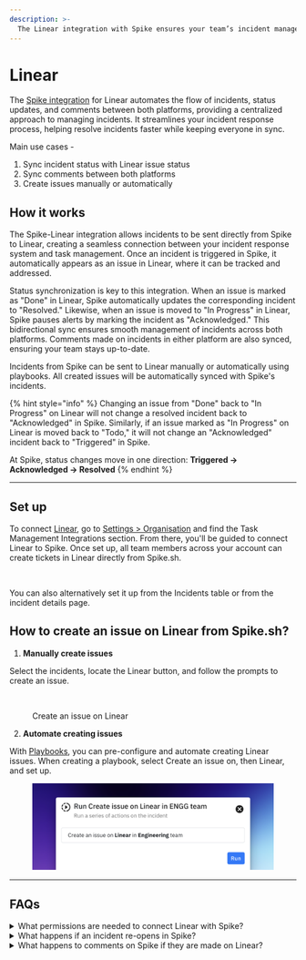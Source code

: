 ```yaml
---
description: >-
  The Linear integration with Spike ensures your team’s incident management and task tracking are seamlessly connected.
---
```


# Linear
The [Spike integration](https://linear.app/integrations/spike) for Linear automates the flow of incidents, status updates, and comments between both platforms, providing a centralized approach to managing incidents. It streamlines your incident response process, helping resolve incidents faster while keeping everyone in sync.

Main use cases -

1. Sync incident status with Linear issue status
2. Sync comments between both platforms
3. Create issues manually or automatically

## How it works
The Spike-Linear integration allows incidents to be sent directly from Spike to Linear, creating a seamless connection between your incident response system and task management. Once an incident is triggered in Spike, it automatically appears as an issue in Linear, where it can be tracked and addressed.

Status synchronization is key to this integration. When an issue is marked as "Done" in Linear, Spike automatically updates the corresponding incident to "Resolved." Likewise, when an issue is moved to "In Progress" in Linear, Spike pauses alerts by marking the incident as "Acknowledged." This bidirectional sync ensures smooth management of incidents across both platforms. Comments made on incidents in either platform are also synced, ensuring your team stays up-to-date.

Incidents from Spike can be sent to Linear manually or automatically using playbooks. All created issues will be automatically synced with Spike's incidents.

{% hint style="info" %}
Changing an issue from "Done" back to "In Progress" on Linear will not change a resolved incident back to "Acknowledged" in Spike. Similarly, if an issue marked as "In Progress" on Linear is moved back to "Todo," it will not change an "Acknowledged" incident back to "Triggered" in Spike.

At Spike, status changes move in one direction:
**Triggered → Acknowledged → Resolved**
{% endhint %}

---

## Set up

To connect [Linear](https://linear.app), go to [Settings > Organisation](https://app.spike.sh/settings/general/organisation) and find the Task Management Integrations section. From there, you'll be guided to connect Linear to Spike. Once set up, all team members across your account can create tickets in Linear directly from Spike.sh.


<figure><img src="../../.gitbook/assets/image (2) (1) (2).png" alt=""><figcaption></figcaption></figure>

You can also alternatively set it up from the Incidents table or from the incident details page. 
## How to create an issue on Linear from Spike.sh?

1. **Manually create issues**

Select the incidents, locate the Linear button, and follow the prompts to create an issue.

<figure><img src="../../.gitbook/assets/image (6).png" alt=""><figcaption><p>Create an issue on Linear</p></figcaption></figure>

2. **Automate creating issues**

With [Playbooks](playbooks/introduction-to-playbooks), you can pre-configure and automate creating Linear issues. When creating a playbook, select Create an issue on, then Linear, and set up. 


<figure><img src="../../.gitbook/assets/task-management-integrations/Linear-playbooks-automation.png" alt=""><figcaption></figcaption></figure>

---

## FAQs
<details> 
<summary>What permissions are needed to connect Linear with Spike?</summary>
You will need administrative access to connect Spike with Linear. Once connected, all team members in Spike will have access to create tickets in Linear from incidents in Spike.
</details>
<details> 
<summary>What happens if an incident re-opens in Spike?</summary>
If an incident in Spike is re-opened after being resolved, the corresponding issue in Linear will remain unchanged unless manually updated.
</details>
<details> 
<summary>What happens to comments on Spike if they are made on Linear?</summary>
When a comment is made on Linear, it appears in Spike as "Linear commented". Similarly, when someone comments on Spike, it appears in Linear as "Spike commented".
</details>